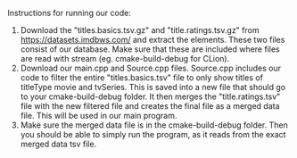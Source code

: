 Instructions for running our code:
1. Download the "titles.basics.tsv.gz" and "title.ratings.tsv.gz" from https://datasets.imdbws.com/ and extract the elements. These two files consist of our database. Make sure that these are included where files are read with stream (eg. cmake-build-debug for CLion).
2. Download our main.cpp and Source.cpp files. Source.cpp includes our code to filter the entire "titles.basics.tsv" file to only show titles of titleType movie and tvSeries. This is saved into a new file that should go to your cmake-build-debug folder. It then merges the "title.ratings.tsv" file with the new filtered file and creates the final file as a merged data file. This will be used in our main program.
3. Make sure the merged data file is in the cmake-build-debug folder. Then you should be able to simply run the program, as it reads from the exact merged data tsv file.
